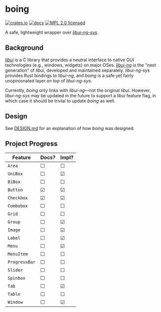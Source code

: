 # boing

[![crates.io](https://img.shields.io/crates/v/boing)](https://crates.io/crates/boing)
[![docs](https://docs.rs/boing/badge.svg)](https://docs.rs/boing)
[![MPL 2.0 licensed](https://img.shields.io/github/license/norepimorphism/boing)](./LICENSE)

A safe, lightweight wrapper over [*libui-ng-sys*](https://crates.io/crates/libui-ng-sys).

## Background

[*libui*](https://github.com/andlabs/libui) is a C library that provides a neutral interface to native GUI technologies (e.g., windows, widgets) on major OSes. [*libui-ng*](https://github.com/libui-ng/libui-ng) is the "next generation" of *libui*, developed and maintained separately. *libui-ng-sys* provides Rust bindings to *libui-ng*, and *boing* is a safe yet fairly unopinionated layer on top of *libui-ng-sys*.

Currently, *boing* only links with *libui-ng*&mdash;not the original *libui*. However, *libui-ng-sys* may be updated in the future to support a *libui* feature flag, in which case it should be trivial to update *boing* as well.

## Design

See [DESIGN.md](./DESIGN.md) for an explanation of how *boing* was designed.

## Project Progress

| Feature       | Docs? | Impl? |
| ------------- | ----- | ----- |
| `Area`        | ☐    | ☐    |
| `UniBox`      | ☐    | ☑    |
| `BiBox`       | ☐    | ☐    |
| `Button`      | ☑    | ☑    |
| `Checkbox`    | ☑    | ☑    |
| `Combobox`    | ☐    | ☐    |
| `Grid`        | ☐    | ☐    |
| `Group`       | ☐    | ☑    |
| `Image`       | ☐    | ☑    |
| `Label`       | ☐    | ☑    |
| `Menu`        | ☐    | ☑    |
| `MenuItem`    | ☐    | ☐    |
| `ProgressBar` | ☐    | ☐    |
| `Slider`      | ☐    | ☐    |
| `Spinbox`     | ☐    | ☐    |
| `Tab`         | ☐    | ☑    |
| `Table`       | ☐    | ☐    |
| `Window`      | ☐    | ☑    |
